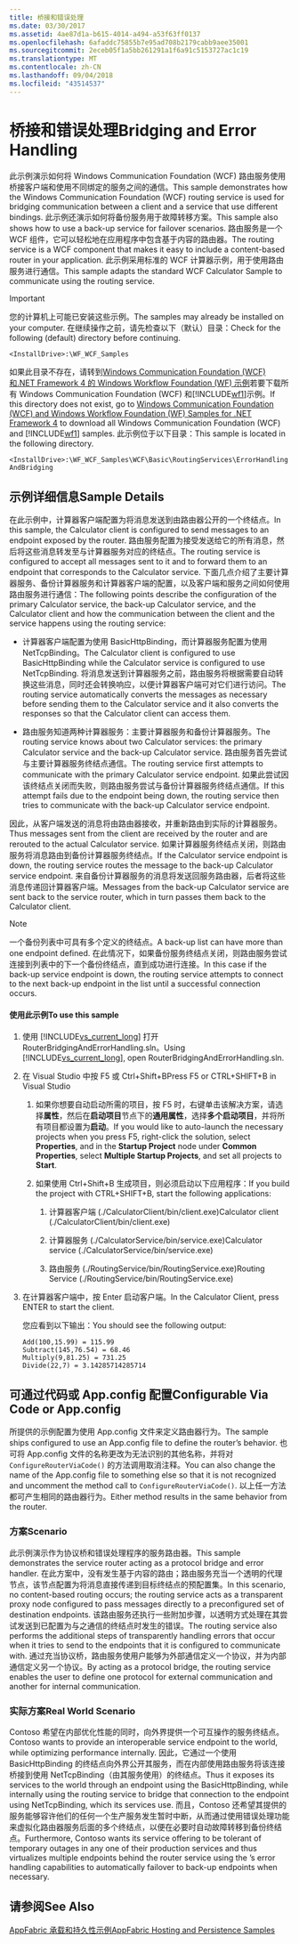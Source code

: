 ```yaml
---
title: 桥接和错误处理
ms.date: 03/30/2017
ms.assetid: 4ae87d1a-b615-4014-a494-a53f63ff0137
ms.openlocfilehash: 6afaddc75855b7e95ad708b2179cabb9aee35001
ms.sourcegitcommit: 2eceb05f1a5bb261291a1f6a91c5153727ac1c19
ms.translationtype: MT
ms.contentlocale: zh-CN
ms.lasthandoff: 09/04/2018
ms.locfileid: "43514537"
---
```

# <a name="bridging-and-error-handling"></a><span data-ttu-id="988ae-102">桥接和错误处理</span><span class="sxs-lookup"><span data-stu-id="988ae-102">Bridging and Error Handling</span></span>
<span data-ttu-id="988ae-103">此示例演示如何将 Windows Communication Foundation (WCF) 路由服务使用桥接客户端和使用不同绑定的服务之间的通信。</span><span class="sxs-lookup"><span data-stu-id="988ae-103">This sample demonstrates how the Windows Communication Foundation (WCF) routing service is used for bridging communication between a client and a service that use different bindings.</span></span> <span data-ttu-id="988ae-104">此示例还演示如何将备份服务用于故障转移方案。</span><span class="sxs-lookup"><span data-stu-id="988ae-104">This sample also shows how to use a back-up service for failover scenarios.</span></span> <span data-ttu-id="988ae-105">路由服务是一个 WCF 组件，它可以轻松地在应用程序中包含基于内容的路由器。</span><span class="sxs-lookup"><span data-stu-id="988ae-105">The routing service is a WCF component that makes it easy to include a content-based router in your application.</span></span> <span data-ttu-id="988ae-106">此示例采用标准的 WCF 计算器示例，用于使用路由服务进行通信。</span><span class="sxs-lookup"><span data-stu-id="988ae-106">This sample adapts the standard WCF Calculator Sample to communicate using the routing service.</span></span>  
  
> [!IMPORTANT]
>  <span data-ttu-id="988ae-107">您的计算机上可能已安装这些示例。</span><span class="sxs-lookup"><span data-stu-id="988ae-107">The samples may already be installed on your computer.</span></span> <span data-ttu-id="988ae-108">在继续操作之前，请先检查以下（默认）目录：</span><span class="sxs-lookup"><span data-stu-id="988ae-108">Check for the following (default) directory before continuing.</span></span>  
>   
>  `<InstallDrive>:\WF_WCF_Samples`  
>   
>  <span data-ttu-id="988ae-109">如果此目录不存在，请转到[Windows Communication Foundation (WCF) 和.NET Framework 4 的 Windows Workflow Foundation (WF) 示例](https://go.microsoft.com/fwlink/?LinkId=150780)若要下载所有 Windows Communication Foundation (WCF) 和[!INCLUDE[wf1](../../../../includes/wf1-md.md)]示例。</span><span class="sxs-lookup"><span data-stu-id="988ae-109">If this directory does not exist, go to [Windows Communication Foundation (WCF) and Windows Workflow Foundation (WF) Samples for .NET Framework 4](https://go.microsoft.com/fwlink/?LinkId=150780) to download all Windows Communication Foundation (WCF) and [!INCLUDE[wf1](../../../../includes/wf1-md.md)] samples.</span></span> <span data-ttu-id="988ae-110">此示例位于以下目录：</span><span class="sxs-lookup"><span data-stu-id="988ae-110">This sample is located in the following directory.</span></span>  
>   
>  `<InstallDrive>:\WF_WCF_Samples\WCF\Basic\RoutingServices\ErrorHandlingAndBridging`  
  
## <a name="sample-details"></a><span data-ttu-id="988ae-111">示例详细信息</span><span class="sxs-lookup"><span data-stu-id="988ae-111">Sample Details</span></span>  
 <span data-ttu-id="988ae-112">在此示例中，计算器客户端配置为将消息发送到由路由器公开的一个终结点。</span><span class="sxs-lookup"><span data-stu-id="988ae-112">In this sample, the Calculator client is configured to send messages to an endpoint exposed by the router.</span></span> <span data-ttu-id="988ae-113">路由服务配置为接受发送给它的所有消息，然后将这些消息转发至与计算器服务对应的终结点。</span><span class="sxs-lookup"><span data-stu-id="988ae-113">The routing service is configured to accept all messages sent to it and to forward them to an endpoint that corresponds to the Calculator service.</span></span> <span data-ttu-id="988ae-114">下面几点介绍了主要计算器服务、备份计算器服务和计算器客户端的配置，以及客户端和服务之间如何使用路由服务进行通信：</span><span class="sxs-lookup"><span data-stu-id="988ae-114">The following points describe the configuration of the primary Calculator service, the back-up Calculator service, and the Calculator client and how the communication between the client and the service happens using the routing service:</span></span>  
  
-   <span data-ttu-id="988ae-115">计算器客户端配置为使用 BasicHttpBinding，而计算器服务配置为使用 NetTcpBinding。</span><span class="sxs-lookup"><span data-stu-id="988ae-115">The Calculator client is configured to use BasicHttpBinding while the Calculator service is configured to use NetTcpBinding.</span></span> <span data-ttu-id="988ae-116">将消息发送到计算器服务之前，路由服务将根据需要自动转换这些消息，同时还会转换响应，以便计算器客户端可对它们进行访问。</span><span class="sxs-lookup"><span data-stu-id="988ae-116">The routing service automatically converts the messages as necessary before sending them to the Calculator service and it also converts the responses so that the Calculator client can access them.</span></span>  
  
-   <span data-ttu-id="988ae-117">路由服务知道两种计算器服务：主要计算器服务和备份计算器服务。</span><span class="sxs-lookup"><span data-stu-id="988ae-117">The routing service knows about two Calculator services: the primary Calculator service and the back-up Calculator service.</span></span> <span data-ttu-id="988ae-118">路由服务首先尝试与主要计算器服务终结点通信。</span><span class="sxs-lookup"><span data-stu-id="988ae-118">The routing service first attempts to communicate with the primary Calculator service endpoint.</span></span> <span data-ttu-id="988ae-119">如果此尝试因该终结点关闭而失败，则路由服务尝试与备份计算器服务终结点通信。</span><span class="sxs-lookup"><span data-stu-id="988ae-119">If this attempt fails due to the endpoint being down, the routing service then tries to communicate with the back-up Calculator service endpoint.</span></span>  
  
 <span data-ttu-id="988ae-120">因此，从客户端发送的消息将由路由器接收，并重新路由到实际的计算器服务。</span><span class="sxs-lookup"><span data-stu-id="988ae-120">Thus messages sent from the client are received by the router and are rerouted to the actual Calculator service.</span></span> <span data-ttu-id="988ae-121">如果计算器服务终结点关闭，则路由服务将消息路由到备份计算器服务终结点。</span><span class="sxs-lookup"><span data-stu-id="988ae-121">If the Calculator service endpoint is down, the routing service routes the message to the back-up Calculator service endpoint.</span></span> <span data-ttu-id="988ae-122">来自备份计算器服务的消息将发送回服务路由器，后者将这些消息传递回计算器客户端。</span><span class="sxs-lookup"><span data-stu-id="988ae-122">Messages from the back-up Calculator service are sent back to the service router, which in turn passes them back to the Calculator client.</span></span>  
  
> [!NOTE]
>  <span data-ttu-id="988ae-123">一个备份列表中可具有多个定义的终结点。</span><span class="sxs-lookup"><span data-stu-id="988ae-123">A back-up list can have more than one endpoint defined.</span></span> <span data-ttu-id="988ae-124">在此情况下，如果备份服务终结点关闭，则路由服务尝试连接到列表中的下一个备份终结点，直到成功进行连接。</span><span class="sxs-lookup"><span data-stu-id="988ae-124">In this case if the back-up service endpoint is down, the routing service attempts to connect to the next back-up endpoint in the list until a successful connection occurs.</span></span>  
  
#### <a name="to-use-this-sample"></a><span data-ttu-id="988ae-125">使用此示例</span><span class="sxs-lookup"><span data-stu-id="988ae-125">To use this sample</span></span>  
  
1.  <span data-ttu-id="988ae-126">使用 [!INCLUDE[vs_current_long](../../../../includes/vs-current-long-md.md)] 打开 RouterBridgingAndErrorHandling.sln。</span><span class="sxs-lookup"><span data-stu-id="988ae-126">Using [!INCLUDE[vs_current_long](../../../../includes/vs-current-long-md.md)], open RouterBridgingAndErrorHandling.sln.</span></span>  
  
2.  <span data-ttu-id="988ae-127">在 Visual Studio 中按 F5 或 Ctrl+Shift+B</span><span class="sxs-lookup"><span data-stu-id="988ae-127">Press F5 or CTRL+SHIFT+B in Visual Studio</span></span>  
  
    1.  <span data-ttu-id="988ae-128">如果你想要自动启动所需的项目，按 F5 时，右键单击该解决方案，请选择**属性**，然后在**启动项目**节点下的**通用属性**，选择**多个启动项目**，并将所有项目都设置为**启动**。</span><span class="sxs-lookup"><span data-stu-id="988ae-128">If you would like to auto-launch the necessary projects when you press F5, right-click the solution, select **Properties**, and in the **Startup Project** node under **Common Properties**, select **Multiple Startup Projects**, and set all projects to **Start**.</span></span>  
  
    2.  <span data-ttu-id="988ae-129">如果使用 Ctrl+Shift+B 生成项目，则必须启动以下应用程序：</span><span class="sxs-lookup"><span data-stu-id="988ae-129">If you build the project with CTRL+SHIFT+B, start the following applications:</span></span>  
  
        1.  <span data-ttu-id="988ae-130">计算器客户端 (./CalculatorClient/bin/client.exe)</span><span class="sxs-lookup"><span data-stu-id="988ae-130">Calculator client (./CalculatorClient/bin/client.exe)</span></span>  
  
        2.  <span data-ttu-id="988ae-131">计算器服务 (./CalculatorService/bin/service.exe)</span><span class="sxs-lookup"><span data-stu-id="988ae-131">Calculator service (./CalculatorService/bin/service.exe)</span></span>  
  
        3.  <span data-ttu-id="988ae-132">路由服务 (./RoutingService/bin/RoutingService.exe)</span><span class="sxs-lookup"><span data-stu-id="988ae-132">Routing Service (./RoutingService/bin/RoutingService.exe)</span></span>  
  
3.  <span data-ttu-id="988ae-133">在计算器客户端中，按 Enter 启动客户端。</span><span class="sxs-lookup"><span data-stu-id="988ae-133">In the Calculator Client, press ENTER to start the client.</span></span>  
  
     <span data-ttu-id="988ae-134">您应看到以下输出：</span><span class="sxs-lookup"><span data-stu-id="988ae-134">You should see the following output:</span></span>  
  
    ```Output  
    Add(100,15.99) = 115.99  
    Subtract(145,76.54) = 68.46  
    Multiply(9,81.25) = 731.25  
    Divide(22,7) = 3.14285714285714  
    ```  
  
## <a name="configurable-via-code-or-appconfig"></a><span data-ttu-id="988ae-135">可通过代码或 App.config 配置</span><span class="sxs-lookup"><span data-stu-id="988ae-135">Configurable Via Code or App.config</span></span>  
 <span data-ttu-id="988ae-136">所提供的示例配置为使用 App.config 文件来定义路由器行为。</span><span class="sxs-lookup"><span data-stu-id="988ae-136">The sample ships configured to use an App.config file to define the router’s behavior.</span></span> <span data-ttu-id="988ae-137">也可将 App.config 文件的名称更改为无法识别的其他名称，并将对 `ConfigureRouterViaCode()` 的方法调用取消注释。</span><span class="sxs-lookup"><span data-stu-id="988ae-137">You can also change the name of the App.config file to something else so that it is not recognized and uncomment the method call to `ConfigureRouterViaCode()`.</span></span> <span data-ttu-id="988ae-138">以上任一方法都可产生相同的路由器行为。</span><span class="sxs-lookup"><span data-stu-id="988ae-138">Either method results in the same behavior from the router.</span></span>  
  
### <a name="scenario"></a><span data-ttu-id="988ae-139">方案</span><span class="sxs-lookup"><span data-stu-id="988ae-139">Scenario</span></span>  
 <span data-ttu-id="988ae-140">此示例演示作为协议桥和错误处理程序的服务路由器。</span><span class="sxs-lookup"><span data-stu-id="988ae-140">This sample demonstrates the service router acting as a protocol bridge and error handler.</span></span> <span data-ttu-id="988ae-141">在此方案中，没有发生基于内容的路由；路由服务充当一个透明的代理节点，该节点配置为将消息直接传递到目标终结点的预配置集。</span><span class="sxs-lookup"><span data-stu-id="988ae-141">In this scenario, no content-based routing occurs; the routing service acts as a transparent proxy node configured to pass messages directly to a preconfigured set of destination endpoints.</span></span> <span data-ttu-id="988ae-142">该路由服务还执行一些附加步骤，以透明方式处理在其尝试发送到已配置为与之通信的终结点时发生的错误。</span><span class="sxs-lookup"><span data-stu-id="988ae-142">The routing service also performs the additional steps of transparently handling errors that occur when it tries to send to the endpoints that it is configured to communicate with.</span></span> <span data-ttu-id="988ae-143">通过充当协议桥，路由服务使用户能够为外部通信定义一个协议，并为内部通信定义另一个协议。</span><span class="sxs-lookup"><span data-stu-id="988ae-143">By acting as a protocol bridge, the routing service enables the user to define one protocol for external communication and another for internal communication.</span></span>  
  
### <a name="real-world-scenario"></a><span data-ttu-id="988ae-144">实际方案</span><span class="sxs-lookup"><span data-stu-id="988ae-144">Real World Scenario</span></span>  
 <span data-ttu-id="988ae-145">Contoso 希望在内部优化性能的同时，向外界提供一个可互操作的服务终结点。</span><span class="sxs-lookup"><span data-stu-id="988ae-145">Contoso wants to provide an interoperable service endpoint to the world, while optimizing performance internally.</span></span> <span data-ttu-id="988ae-146">因此，它通过一个使用 BasicHttpBinding 的终结点向外界公开其服务，而在内部使用路由服务将该连接桥接到使用 NetTcpBinding（由其服务使用）的终结点。</span><span class="sxs-lookup"><span data-stu-id="988ae-146">Thus it exposes its services to the world through an endpoint using the BasicHttpBinding, while internally using the routing service to bridge that connection to the endpoint using NetTcpBinding, which its services use.</span></span> <span data-ttu-id="988ae-147">而且，Contoso 还希望其提供的服务能够容许他们的任何一个生产服务发生暂时中断，从而通过使用错误处理功能来虚拟化路由器服务后面的多个终结点，以便在必要时自动故障转移到备份终结点。</span><span class="sxs-lookup"><span data-stu-id="988ae-147">Furthermore, Contoso wants its service offering to be tolerant of temporary outages in any one of their production services and thus virtualizes multiple endpoints behind the router service using the ’s error handling capabilities to automatically failover to back-up endpoints when necessary.</span></span>  
  
## <a name="see-also"></a><span data-ttu-id="988ae-148">请参阅</span><span class="sxs-lookup"><span data-stu-id="988ae-148">See Also</span></span>  
 [<span data-ttu-id="988ae-149">AppFabric 承载和持久性示例</span><span class="sxs-lookup"><span data-stu-id="988ae-149">AppFabric Hosting and Persistence Samples</span></span>](https://go.microsoft.com/fwlink/?LinkId=193961)

